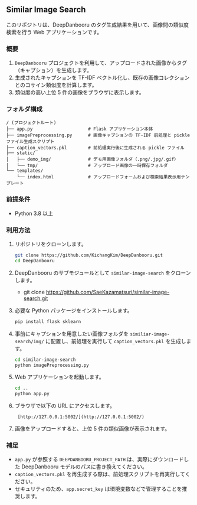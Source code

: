 ## Similar Image Search

このリポジトリは、DeepDanbooru のタグ生成結果を用いて、画像間の類似度検索を行う Web アプリケーションです。

### 概要

1. `DeepDanbooru` プロジェクトを利用して、アップロードされた画像からタグ（キャプション）を生成します。
2. 生成されたキャプションを TF-IDF ベクトル化し、既存の画像コレクションとのコサイン類似度を計算します。
3. 類似度の高い上位 5 件の画像をブラウザに表示します。

### フォルダ構成

```
/ (プロジェクトルート)
├── app.py                     # Flask アプリケーション本体
├── imagePreprocessing.py      # 画像キャプションの TF-IDF 前処理と pickle ファイル生成スクリプト
├── caption_vectors.pkl        # 前処理実行後に生成される pickle ファイル
├── static/
│   ├── demo_img/              # デモ用画像フォルダ（.png/.jpg/.gif）
│   └── tmp/                   # アップロード画像の一時保存フォルダ
└── templates/
    └── index.html             # アップロードフォームおよび検索結果表示用テンプレート
```

### 前提条件

* Python 3.8 以上

### 利用方法

1. リポジトリをクローンします。

   ```bash
   git clone https://github.com/KichangKim/DeepDanbooru.git
   cd DeepDanbooru
   ```

2. DeepDanbooru のサブモジュールとして `similar-image-search` をクローンします。

   - git clone https://github.com/SaeKazamatsuri/similar-image-search.git

3. 必要な Python パッケージをインストールします。

   ```bash
   pip install flask sklearn
   ```

4. 事前にキャプションを用意したい画像フォルダを `similiar-image-search/img/` に配置し、前処理を実行して `caption_vectors.pkl` を生成します。

   ```bash
   cd similar-image-search
   python imagePreprocessing.py
   ```

5. Web アプリケーションを起動します。

   ```bash
   cd ..
   python app.py
   ```

6. ブラウザで以下の URL にアクセスします。

   ```
    [http://127.0.0.1:5002/](http://127.0.0.1:5002/)
    ```

7. 画像をアップロードすると、上位 5 件の類似画像が表示されます。


### 補足

- `app.py` が参照する `DEEPDANBOORU_PROJECT_PATH` は、実際にダウンロードした DeepDanbooru モデルのパスに書き換えてください。
- `caption_vectors.pkl` を再生成する際は、前処理スクリプトを再実行してください。
- セキュリティのため、`app.secret_key` は環境変数などで管理することを推奨します。

```
